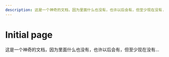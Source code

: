 ```yaml
---
description: 这是一个神奇的文档，因为里面什么也没有，也许以后会有，但至少现在没有...
---
```


# Initial page

这是一个神奇的文档，因为里面什么也没有，也许以后会有，但至少现在没有...

